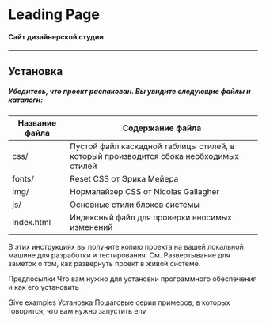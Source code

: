 Leading Page
=====================
#### Сайт дизайнерской студии
***
Установка
-----------------------------------
##### Убедитесь, что проект распакован. Вы увидите следующие файлы и каталоги: 

Название файла  | Содержание файла
----------------|----------------------
css/            | Пустой файл каскадной таблицы стилей, в который производится сбока необходимых стилей
fonts/          | Reset CSS от Эрика Мейера
img/            | Нормалайзер CSS от Nicolas Gallagher
js/             | Основные стили блоков системы
index.html      | Индексный файл для проверки вносимых изменений
В этих инструкциях вы получите копию проекта на вашей локальной машине для разработки и тестирования. См. Развертывание для заметок о том, как развернуть проект в живой системе.

Предпосылки
Что вам нужно для установки программного обеспечения и как его установить

Give examples
Установка
Пошаговые серии примеров, в которых говорится, что вам нужно запустить env

